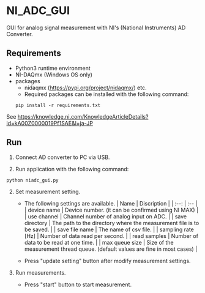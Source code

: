 # NI_ADC_GUI
GUI for analog signal measurement with NI's (National Instruments) AD Converter.

## Requirements
* Python3 runtime environment
* NI-DAQmx (Windows OS only)
* packages
    * nidaqmx (https://pypi.org/project/nidaqmx/) etc.
    * Required packages can be installed with the following command:
    ```
    pip install -r requirements.txt
    ```

See https://knowledge.ni.com/KnowledgeArticleDetails?id=kA00Z0000019Pf1SAE&l=ja-JP

## Run
1. Connect AD converter to PC via USB.

2. Run application with the following command:
```
python niadc_gui.py
```

2. Set measurement setting.
    * The following settings are available.
    | Name | Discription |
    | :--: | :-- |
    | device name | Device number. (it can be confirmed using NI MAX) |
    | use channel | Channel number of analog input on ADC. |
    | save directory | The path to the directory where the measurement file is to be saved. |
    | save file name | The name of csv file. |
    | sampling rate [Hz] | Number of data read per second. |
    | read samples | Number of data to be read at one time. |
    | max queue size | Size of the measurement thread queue. (default values are fine in most cases) |

    * Press "update setting" button after modify measurement settings.

3. Run measurements.
    * Press "start" button to start measurement.
